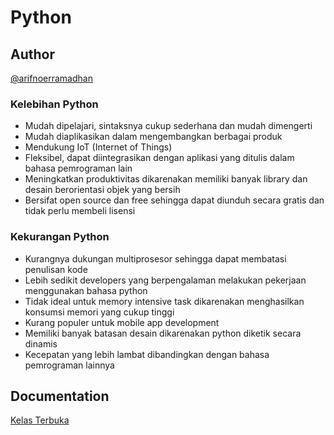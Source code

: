 # Python

## Author

[@arifnoerramadhan](https://www.instagram.com/arifnoerramadhan/)

### Kelebihan Python

- Mudah dipelajari, sintaksnya cukup sederhana dan mudah dimengerti
- Mudah diaplikasikan dalam mengembangkan berbagai produk
- Mendukung IoT (Internet of Things)
- Fleksibel, dapat diintegrasikan dengan aplikasi yang ditulis dalam bahasa pemrograman lain
- Meningkatkan produktivitas dikarenakan memiliki banyak library dan desain berorientasi objek yang bersih
- Bersifat open source dan free sehingga dapat diunduh secara gratis dan tidak perlu membeli lisensi

### Kekurangan Python

- Kurangnya dukungan multiprosesor sehingga dapat membatasi penulisan kode
- Lebih sedikit developers yang berpengalaman melakukan pekerjaan menggunakan bahasa python
- Tidak ideal untuk memory intensive task dikarenakan menghasilkan konsumsi memori yang cukup tinggi
- Kurang populer untuk mobile app development
- Memiliki banyak batasan desain dikarenakan python diketik secara dinamis
- Kecepatan yang lebih lambat dibandingkan dengan bahasa pemrograman lainnya


## Documentation

[Kelas Terbuka](https://www.youtube.com/channel/UCnrZ-UFSzeMSxKx_OHtwKsQ)
